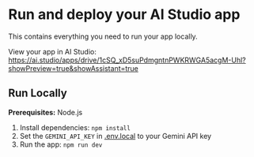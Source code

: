 # Run and deploy your AI Studio app

This contains everything you need to run your app locally.

View your app in AI Studio: https://ai.studio/apps/drive/1cSQ_xD5suPdmgntnPWKRWGA5acgM-Uhl?showPreview=true&showAssistant=true

## Run Locally

**Prerequisites:**  Node.js


1. Install dependencies:
   `npm install`
2. Set the `GEMINI_API_KEY` in [.env.local](.env.local) to your Gemini API key
3. Run the app:
   `npm run dev`
